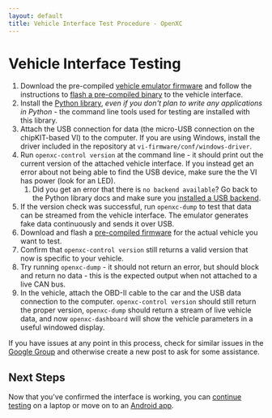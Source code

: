 ```yaml
---
layout: default
title: Vehicle Interface Test Procedure - OpenXC
---
```


<div class="page-header">
    <h1>Vehicle Interface Testing</h1>
</div>

1. Download the pre-compiled [vehicle emulator
   firmware](http://openxcplatform.com.s3.amazonaws.com/openxc-canemulator-firmware.zip)
   and follow the instructions to [flash a pre-compiled
   binary](http://openxcplatform.com/vehicle-interface/firmware.html) to
   the vehicle interface.
1. Install the [Python
   library](http://python.openxcplatform.com/#installation), *even if you
   don't plan to write any applications in Python* - the command line tools used
   for testing are installed with this library.
1. Attach the USB connection for data (the micro-USB connection on the
   chipKIT-based VI) to the computer. If you are using Windows, install the
   driver included in the repository at `vi-firmware/conf/windows-driver`.
1. Run `openxc-control version` at the command line - it should print out the
   current version of the attached vehicle interface. If you instead get an
   error about not being able to find the USB device, make sure the the VI has
   power (look for an LED).
   1. Did you get an error that there is `no backend available`? Go back to the
      Python library docs and make sure you [installed a USB
      backend](http://python.openxcplatform.com/#usb).
1. If the version check was successful, run `openxc-dump` to test that data can
   be streamed from the vehicle interface. The emulator generates fake data
   continuously and sends it over USB.
1. Download and flash a [pre-compiled
   firmware](http://vi-firmware.openxcplatform.com/en/latest/installation/binary.html)
   for the actual vehicle you want to test.
1. Confirm that `openxc-control version` still returns a valid version that now
   is specific to your vehicle.
1. Try running `openxc-dump` - it should not return an error, but should block
   and return no data - this is the expected output when not attached to a live
   CAN bus.
1. In the vehicle, attach the OBD-II cable to the car and the USB data
   connection to the computer. `openxc-control version` should still return the
   proper version, `openxc-dump` should return a stream of live vehicle data,
   and now `openxc-dashboard` will show the vehicle parameters in a useful
   windowed display.

If you have issues at any point in this process, check for similar issues in the
[Google Group](http://groups.google.com/group/openxc) and otherwise create a new
post to ask for some assistance.

<div class="page-header">
<h2>Next Steps</h2>
</div>

Now that you've confirmed the interface is working, you can [continue
testing][testing] on a laptop or move on to an [Android app][].

[testing]: /vehicle-interface/testing.html
[Android app]: /getting-started/library-installation.html
